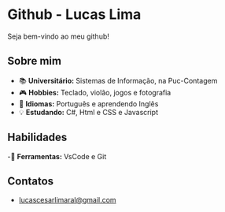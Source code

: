 # Github - Lucas Lima

Seja bem-vindo ao meu github! 

## Sobre mim
- 📚 **Universitário:** Sistemas de Informação, na Puc-Contagem
- 🎮 **Hobbies:** Teclado, violão, jogos e fotografia
- 💬 **Idiomas:** Português e aprendendo Inglês
- 💡 **Estudando:** C#, Html e CSS e Javascript

## Habilidades


-🔧 **Ferramentas:** VsCode e Git 

## Contatos

- lucascesarlimaral@gmail.com
